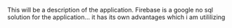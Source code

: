 This will be a description of the application.
Firebase is a google no sql solution for the application... it has its own advantages which i am utililizing
